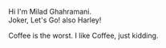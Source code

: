 Hi I'm Milad Ghahramani.	
Joker, Let's Go!
also Harley!

Coffee is the worst.
I like Coffee, just kidding.

